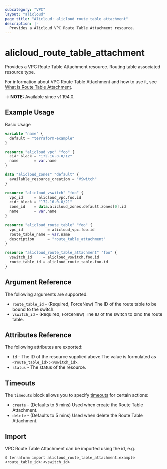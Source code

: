 ```yaml
---
subcategory: "VPC"
layout: "alicloud"
page_title: "Alicloud: alicloud_route_table_attachment"
description: |-
  Provides a Alicloud VPC Route Table Attachment resource.
---
```


# alicloud_route_table_attachment

Provides a VPC Route Table Attachment resource. Routing table associated resource type.

For information about VPC Route Table Attachment and how to use it, see [What is Route Table Attachment](https://www.alibabacloud.com/help/doc-detail/174112.htm).

-> **NOTE:** Available since v1.194.0.

## Example Usage

Basic Usage

```terraform
variable "name" {
  default = "terraform-example"
}

resource "alicloud_vpc" "foo" {
  cidr_block = "172.16.0.0/12"
  name       = var.name
}

data "alicloud_zones" "default" {
  available_resource_creation = "VSwitch"
}

resource "alicloud_vswitch" "foo" {
  vpc_id     = alicloud_vpc.foo.id
  cidr_block = "172.16.0.0/21"
  zone_id    = data.alicloud_zones.default.zones[0].id
  name       = var.name
}

resource "alicloud_route_table" "foo" {
  vpc_id           = alicloud_vpc.foo.id
  route_table_name = var.name
  description      = "route_table_attachment"
}

resource "alicloud_route_table_attachment" "foo" {
  vswitch_id     = alicloud_vswitch.foo.id
  route_table_id = alicloud_route_table.foo.id
}
```

## Argument Reference

The following arguments are supported:
* `route_table_id` - (Required, ForceNew) The ID of the route table to be bound to the switch.
* `vswitch_id` - (Required, ForceNew) The ID of the switch to bind the route table.

## Attributes Reference

The following attributes are exported:
* `id` - The ID of the resource supplied above.The value is formulated as `<route_table_id>:<vswitch_id>`.
* `status` - The status of the resource.

## Timeouts

The `timeouts` block allows you to specify [timeouts](https://www.terraform.io/docs/configuration-0-11/resources.html#timeouts) for certain actions:
* `create` - (Defaults to 5 mins) Used when create the Route Table Attachment.
* `delete` - (Defaults to 5 mins) Used when delete the Route Table Attachment.

## Import

VPC Route Table Attachment can be imported using the id, e.g.

```shell
$ terraform import alicloud_route_table_attachment.example <route_table_id>:<vswitch_id>
```